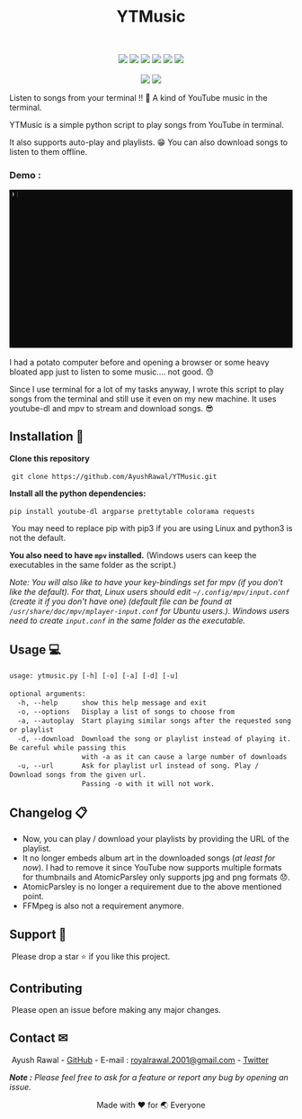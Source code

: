 <h1 align=center>YTMusic</h1><br>

<p align=center><img src="https://img.shields.io/github/stars/AyushRawal/YTMusic?style=social"> <img src="https://img.shields.io/github/forks/AyushRawal/YTMusic?style=social"> <img src="https://img.shields.io/badge/Category-Music-blue?style=flat-square"> <img src="https://img.shields.io/badge/Category-CLI-green?style=flat-square"> <a href="http://makeapullrequest.com"><img src="https://img.shields.io/badge/PRs-Welcome-green?style=flat-square"></a> <a href="https://choosealicense.com/licenses/mit/"><img src="https://img.shields.io/badge/License-MIT-orange?style=flat-square"></a><br><br><img src="https://img.shields.io/badge/Python 3%20-%2314354C.svg?&style=flat-square&logo=python&logoColor=white"/> <a href="https://github.com/ytdl-org/youtube-dl"><img src="https://img.shields.io/badge/Built Using-youtube--dl-yellow?style=flat-square"></a></p>



Listen to songs from your terminal !! 🎷 
A kind of YouTube music in the terminal.

YTMusic is a simple python script to play songs from YouTube in terminal.

It also supports auto-play and playlists. 😁
You can also download songs to listen to them offline.



### Demo :

![demo](demo.gif)



I had a potato computer before and opening a browser or some heavy bloated app just to listen to some music.... not good. 😓

Since I use terminal for a lot of my tasks anyway, I wrote this script to play songs from the terminal and still use it even on my new machine. It uses youtube-dl and mpv to stream and download songs. 😎



## Installation 🔨

**Clone this repository**

​	`git clone https://github.com/AyushRawal/YTMusic.git`

**Install all the python dependencies:**

​	`pip install youtube-dl argparse prettytable colorama requests`

​	You may need to replace pip with pip3 if you are using Linux and python3 is not the default.

**You also need to have `mpv` installed.**
(Windows users can keep the executables in the same folder as the script.)



*Note: You will also like to have your key-bindings set for mpv (if you don't like the default).
For that, Linux users should edit `~/.config/mpv/input.conf` (create it if you don't have one) (default file can be found at `/usr/share/doc/mpv/mplayer-input.conf` for Ubuntu users.).
Windows users need to create `input.conf` in the same folder as the executable.*



## Usage 💻

```
usage: ytmusic.py [-h] [-o] [-a] [-d] [-u]

optional arguments:
  -h, --help      show this help message and exit
  -o, --options   Display a list of songs to choose from
  -a, --autoplay  Start playing similar songs after the requested song or playlist
  -d, --download  Download the song or playlist instead of playing it. Be careful while passing this
                  with -a as it can cause a large number of downloads
  -u, --url       Ask for playlist url instead of song. Play / Download songs from the given url.
                  Passing -o with it will not work.
```



## Changelog 📋

- Now, you can play / download your playlists by providing the URL of the playlist.
- It no longer embeds album art in the downloaded songs (_at least for now_). I had to remove it since YouTube now supports multiple formats for thumbnails and AtomicParsley only supports jpg and png formats :disappointed:.
- AtomicParsley is no longer a requirement due to the above mentioned point.
- FFMpeg is also not a requirement anymore.



## Support 🙏

​	Please drop a star ⭐ if you like this project.



## Contributing

​	Please open an issue before making any major changes.



## Contact ✉

​	Ayush Rawal - [GitHub](https://github.com/AyushRawal) - E-mail : royalrawal.2001@gmail.com - [Twitter](https://twitter.com/_royal_rawal_)



_**Note :** Please feel free to ask for a feature or report any bug by opening an issue._



<p align=center>Made with ❤️ for 🌏 Everyone</p>
